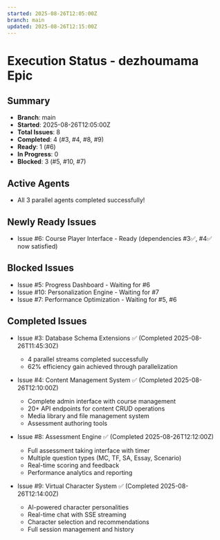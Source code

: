 ```yaml
---
started: 2025-08-26T12:05:00Z
branch: main
updated: 2025-08-26T12:15:00Z
---
```


# Execution Status - dezhoumama Epic

## Summary
- **Branch**: main
- **Started**: 2025-08-26T12:05:00Z
- **Total Issues**: 8
- **Completed**: 4 (#3, #4, #8, #9)
- **Ready**: 1 (#6)
- **In Progress**: 0
- **Blocked**: 3 (#5, #10, #7)

## Active Agents
- All 3 parallel agents completed successfully!

## Newly Ready Issues
- Issue #6: Course Player Interface - Ready (dependencies #3✅, #4✅ now satisfied)

## Blocked Issues
- Issue #5: Progress Dashboard - Waiting for #6
- Issue #10: Personalization Engine - Waiting for #7
- Issue #7: Performance Optimization - Waiting for #5, #6

## Completed Issues
- Issue #3: Database Schema Extensions ✅ (Completed 2025-08-26T11:45:30Z)
  - 4 parallel streams completed successfully
  - 62% efficiency gain achieved through parallelization
  
- Issue #4: Content Management System ✅ (Completed 2025-08-26T12:10:00Z)
  - Complete admin interface with course management
  - 20+ API endpoints for content CRUD operations
  - Media library and file management system
  - Assessment authoring tools
  
- Issue #8: Assessment Engine ✅ (Completed 2025-08-26T12:12:00Z)
  - Full assessment taking interface with timer
  - Multiple question types (MC, TF, SA, Essay, Scenario)
  - Real-time scoring and feedback
  - Performance analytics and reporting
  
- Issue #9: Virtual Character System ✅ (Completed 2025-08-26T12:14:00Z)
  - AI-powered character personalities
  - Real-time chat with SSE streaming
  - Character selection and recommendations
  - Full session management and history
